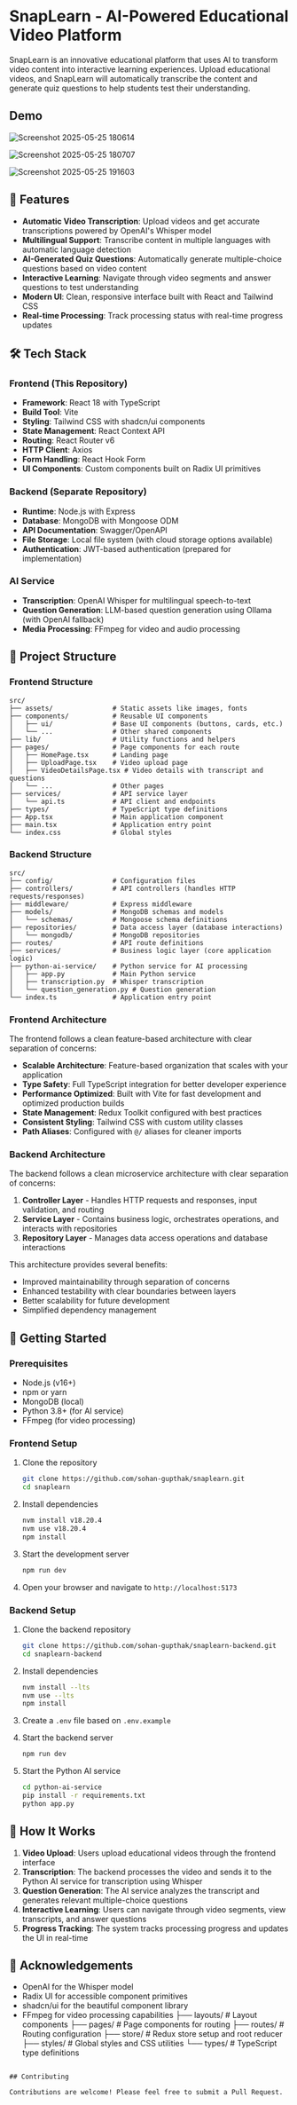 # SnapLearn - AI-Powered Educational Video Platform

SnapLearn is an innovative educational platform that uses AI to transform video content into interactive learning experiences. Upload educational videos, and SnapLearn will automatically transcribe the content and generate quiz questions to help students test their understanding.

## Demo

![Screenshot 2025-05-25 180614](https://github.com/user-attachments/assets/96b3b739-3489-458d-93e4-873ac2425e7c)

![Screenshot 2025-05-25 180707](https://github.com/user-attachments/assets/28524592-c764-48dd-b710-46598538597c)

![Screenshot 2025-05-25 191603](https://github.com/user-attachments/assets/57b34c1e-8724-49f0-8c1d-fbe6c64c8812)


## 🚀 Features

- **Automatic Video Transcription**: Upload videos and get accurate transcriptions powered by OpenAI's Whisper model
- **Multilingual Support**: Transcribe content in multiple languages with automatic language detection
- **AI-Generated Quiz Questions**: Automatically generate multiple-choice questions based on video content
- **Interactive Learning**: Navigate through video segments and answer questions to test understanding
- **Modern UI**: Clean, responsive interface built with React and Tailwind CSS
- **Real-time Processing**: Track processing status with real-time progress updates

## 🛠️ Tech Stack

### Frontend (This Repository)
- **Framework**: React 18 with TypeScript
- **Build Tool**: Vite
- **Styling**: Tailwind CSS with shadcn/ui components
- **State Management**: React Context API
- **Routing**: React Router v6
- **HTTP Client**: Axios
- **Form Handling**: React Hook Form
- **UI Components**: Custom components built on Radix UI primitives

### Backend (Separate Repository)
- **Runtime**: Node.js with Express
- **Database**: MongoDB with Mongoose ODM
- **API Documentation**: Swagger/OpenAPI
- **File Storage**: Local file system (with cloud storage options available)
- **Authentication**: JWT-based authentication (prepared for implementation)

### AI Service
- **Transcription**: OpenAI Whisper for multilingual speech-to-text
- **Question Generation**: LLM-based question generation using Ollama (with OpenAI fallback)
- **Media Processing**: FFmpeg for video and audio processing

## 📂 Project Structure

### Frontend Structure
```
src/
├── assets/               # Static assets like images, fonts
├── components/           # Reusable UI components
│   ├── ui/               # Base UI components (buttons, cards, etc.)
│   └── ...               # Other shared components
├── lib/                  # Utility functions and helpers
├── pages/                # Page components for each route
│   ├── HomePage.tsx      # Landing page
│   ├── UploadPage.tsx    # Video upload page
│   ├── VideoDetailsPage.tsx # Video details with transcript and questions
│   └── ...               # Other pages
├── services/             # API service layer
│   └── api.ts            # API client and endpoints
├── types/                # TypeScript type definitions
├── App.tsx               # Main application component
├── main.tsx              # Application entry point
└── index.css             # Global styles
```

### Backend Structure
```
src/
├── config/               # Configuration files
├── controllers/          # API controllers (handles HTTP requests/responses)
├── middleware/           # Express middleware
├── models/               # MongoDB schemas and models
│   └── schemas/          # Mongoose schema definitions
├── repositories/         # Data access layer (database interactions)
│   └── mongodb/          # MongoDB repositories
├── routes/               # API route definitions
├── services/             # Business logic layer (core application logic)
├── python-ai-service/    # Python service for AI processing
│   ├── app.py            # Main Python service
│   ├── transcription.py  # Whisper transcription
│   └── question_generation.py # Question generation
└── index.ts              # Application entry point
```

### Frontend Architecture
The frontend follows a clean feature-based architecture with clear separation of concerns:

- **Scalable Architecture**: Feature-based organization that scales with your application
- **Type Safety**: Full TypeScript integration for better developer experience
- **Performance Optimized**: Built with Vite for fast development and optimized production builds
- **State Management**: Redux Toolkit configured with best practices
- **Consistent Styling**: Tailwind CSS with custom utility classes
- **Path Aliases**: Configured with `@/` aliases for cleaner imports

### Backend Architecture
The backend follows a clean microservice architecture with clear separation of concerns:

1. **Controller Layer** - Handles HTTP requests and responses, input validation, and routing
2. **Service Layer** - Contains business logic, orchestrates operations, and interacts with repositories
3. **Repository Layer** - Manages data access operations and database interactions

This architecture provides several benefits:
- Improved maintainability through separation of concerns
- Enhanced testability with clear boundaries between layers
- Better scalability for future development
- Simplified dependency management

## 🚀 Getting Started

### Prerequisites
- Node.js (v16+)
- npm or yarn
- MongoDB (local)
- Python 3.8+ (for AI service)
- FFmpeg (for video processing)

### Frontend Setup
1. Clone the repository
   ```bash
   git clone https://github.com/sohan-gupthak/snaplearn.git
   cd snaplearn
   ```

2. Install dependencies
   ```bash
   nvm install v18.20.4
   nvm use v18.20.4
   npm install
   ```

3. Start the development server
   ```bash
   npm run dev
   ```

4. Open your browser and navigate to `http://localhost:5173`

### Backend Setup
1. Clone the backend repository
   ```bash
   git clone https://github.com/sohan-gupthak/snaplearn-backend.git
   cd snaplearn-backend
   ```

2. Install dependencies
   ```bash
   nvm install --lts
   nvm use --lts
   npm install
   ```

3. Create a `.env` file based on `.env.example`

4. Start the backend server
   ```bash
   npm run dev
   ```

5. Start the Python AI service
   ```bash
   cd python-ai-service
   pip install -r requirements.txt
   python app.py
   ```

## 🧠 How It Works

1. **Video Upload**: Users upload educational videos through the frontend interface
2. **Transcription**: The backend processes the video and sends it to the Python AI service for transcription using Whisper
3. **Question Generation**: The AI service analyzes the transcript and generates relevant multiple-choice questions
4. **Interactive Learning**: Users can navigate through video segments, view transcripts, and answer questions
5. **Progress Tracking**: The system tracks processing progress and updates the UI in real-time

## 🙏 Acknowledgements

- OpenAI for the Whisper model
- Radix UI for accessible component primitives
- shadcn/ui for the beautiful component library
- FFmpeg for video processing capabilities
├── layouts/ # Layout components
├── pages/ # Page components for routing
├── routes/ # Routing configuration
├── store/ # Redux store setup and root reducer
├── styles/ # Global styles and CSS utilities
└── types/ # TypeScript type definitions

```

## Contributing

Contributions are welcome! Please feel free to submit a Pull Request.

